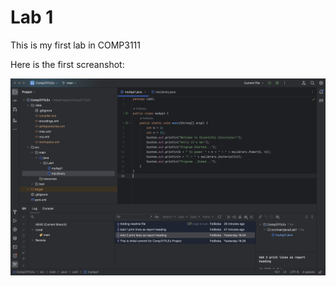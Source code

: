# Lab 1
This is my first lab in COMP3111

Here is the first screanshot:

![](../../../../SCreanshot1.png)